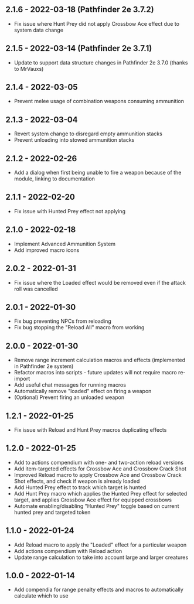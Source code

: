 ## 2.1.6 - 2022-03-18 (Pathfinder 2e 3.7.2)
- Fix issue where Hunt Prey did not apply Crossbow Ace effect due to system data change

## 2.1.5 - 2022-03-14 (Pathfinder 2e 3.7.1)
- Update to support data structure changes in Pathfinder 2e 3.7.0 (thanks to MrVauxs)

## 2.1.4 - 2022-03-05
- Prevent melee usage of combination weapons consuming ammunition

## 2.1.3 - 2022-03-04
- Revert system change to disregard empty ammunition stacks
- Prevent unloading into stowed ammunition stacks

## 2.1.2 - 2022-02-26
- Add a dialog when first being unable to fire a weapon because of the module, linking to documentation

## 2.1.1 - 2022-02-20
- Fix issue with Hunted Prey effect not applying

## 2.1.0 - 2022-02-18
- Implement Advanced Ammunition System
- Add improved macro icons

## 2.0.2 - 2022-01-31
- Fix issue where the Loaded effect would be removed even if the attack roll was cancelled

## 2.0.1 - 2022-01-30
- Fix bug preventing NPCs from reloading
- Fix bug stopping the "Reload All" macro from working

## 2.0.0 - 2022-01-30
- Remove range increment calculation macros and effects (implemented in Pathfinder 2e system)
- Refactor macros into scripts - future updates will not require macro re-import
- Add useful chat messages for running macros
- Automatically remove "loaded" effect on firing a weapon
- (Optional) Prevent firing an unloaded weapon

## 1.2.1 - 2022-01-25
- Fix issue with Reload and Hunt Prey macros duplicating effects

## 1.2.0 - 2022-01-25
- Add to actions compendium with one- and two-action reload versions
- Add item-targeted effects for Crossbow Ace and Crossbow Crack Shot
- Improved Reload macro to apply Crossbow Ace and Crossbow Crack Shot effects, and check if weapon is already loaded
- Add Hunted Prey effect to track which target is hunted
- Add Hunt Prey macro which applies the Hunted Prey effect for selected target, and applies Crossbow Ace effect for equipped crossbows
- Automate enabling/disabling "Hunted Prey" toggle based on current hunted prey and targeted token

## 1.1.0 - 2022-01-24
- Add Reload macro to apply the "Loaded" effect for a particular weapon
- Add actions compendium with Reload action
- Update range calculation to take into account large and larger creatures

## 1.0.0 - 2022-01-14
- Add compendia for range penalty effects and macros to automatically calculate which to use
